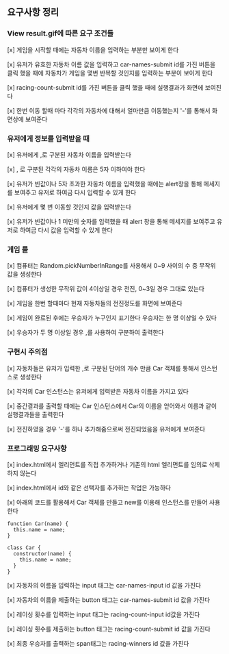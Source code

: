 ## 요구사항 정리

### View result.gif에 따른 요구 조건들

[x] 게임을 시작할 때에는 자동차 이름을 입력하는 부분만 보이게 한다

[x] 유저가 유효한 자동차 이름 값을 입력하고 car-names-submit id를 가진 버튼을 클릭 했을 때에 자동차가 게임을 몇번 반복할 것인지를 입력하는 부분이 보이게 한다

[x] racing-count-submit id를 가진 버튼을 클릭 했을 때에 실행결과가 화면에 보여진다

[x] 한번 이동 할때 마다 각각의 자동차에 대해서 얼마만큼 이동했는지 '-'를 통해서 화면상에 보여준다

### 유저에게 정보를 입력받을 때

[x] 유저에게 ,로 구분된 자동차 이름을 입력받는다

[x] , 로 구분된 각각의 자동차 이름은 5자 이하여야 한다

[x] 유저가 빈값이나 5자 초과한 자동차 이름을 입력했을 때에는 alert창을 통해 메세지를 보여주고 유저로 하여금 다시 입력할 수 있게 한다

[x] 유저에게 몇 번 이동할 것인지 값을 입력받는다

[x] 유저가 빈값이나 1 미만의 숫자를 입력했을 때 alert 창을 통해 메세지를 보여주고 유저로 하여금 다시 값을 입력할 수 있게 한다

### 게임 룰

[x] 컴퓨터는 Random.pickNumberInRange를 사용해서 0~9 사이의 수 중 무작위 값을 생성한다

[x] 컴퓨터가 생성한 무작위 값이 4이상일 경우 전진, 0~3일 경우 그대로 있는다

[x] 게임을 한번 할때마다 현재 자동차들의 전진정도를 화면에 보여준다

[x] 게임이 완료된 후에는 우승자가 누구인지 표기한다 우승자는 한 명 이상일 수 있다

[x] 우승자가 두 명 이상일 경우 ,를 사용하여 구분하여 출력한다

### 구현시 주의점

[x] 자동차들은 유저가 입력한 ,로 구분된 단어의 개수 만큼 Car 객체를 통해서 인스턴스로 생성한다

[x] 각각의 Car 인스턴스는 유저에게 입력받은 자동차 이름을 가지고 있다

[x] 중간결과를 출력할 때에는 Car 인스턴스에서 Car의 이름을 얻어와서 이름과 같이 실행결과들을 출력한다

[x] 전진하였을 경우 '-'를 하나 추가해줌으로써 전진되었음을 유저에게 보여준다

### 프로그래밍 요구사항

[x] index.html에서 엘리먼트를 직접 추가하거나 기존의 html 엘리먼트를 임의로 삭제하지 않는다

[x] index.html에서 id와 같은 선택자를 추가하는 작업은 가능하다

[x] 아래의 코드를 활용해서 Car 객체를 만들고 new를 이용해 인스턴스를 만들어 사용한다

```
function Car(name) {
  this.name = name;
}

class Car {
  constructor(name) {
    this.name = name;
  }
}
```

[x] 자동차의 이름을 입력하는 input 태그는 car-names-input id 값을 가진다

[x] 자동차의 이름을 제출하는 button 태그는 car-names-submit id 값을 가진다

[x] 레이싱 횟수를 입력하는 input 태그는 racing-count-input id값을 가진다

[x] 레이싱 횟수를 제출하는 button 태그는 racing-count-submit id 값을 가진다

[x] 최종 우승자를 출력하는 span태그는 racing-winners id 값을 가진다
